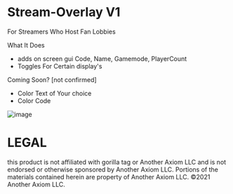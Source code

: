 # Stream-Overlay V1
For Streamers Who Host Fan Lobbies

What It Does
+ adds on screen gui Code, Name, Gamemode, PlayerCount
+ Toggles For Certain display's

Coming Soon? [not confirmed]
+ Color Text of Your choice
+ Color Code

![image](https://user-images.githubusercontent.com/104390046/222556145-887a7abb-5e78-4d38-a9bf-3ecdc27f7eb7.png)

# LEGAL
this product is not affiliated with gorilla tag or 
Another Axiom LLC and is not endorsed or
otherwise sponsored by Another Axiom LLC.
Portions of the materials contained herein are 
property of Another Axiom LLC. ©2021 Another 
Axiom LLC.


